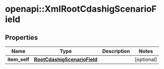 # openapi::XmlRootCdashigScenarioField


## Properties
Name | Type | Description | Notes
------------ | ------------- | ------------- | -------------
**item_self** | [**RootCdashigScenarioField**](RootCdashigScenarioField.md) |  | [optional] 


